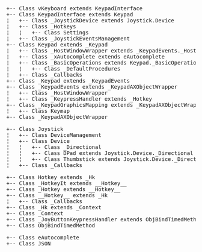 <pre>
+-- Class vKeyboard extends KeypadInterface
+-- Class KeypadInterface extends Keypad
¦   +-- Class _JoystickDevice extends Joystick.Device
¦   +-- Class _Hotkeys
¦   ¦   +-- Class Settings
¦   +-- Class _JoystickEventsManagement
+-- Class Keypad extends _Keypad
¦   +-- Class _HostWindowWrapper extends _KeypadEvents._HostWindowWrapper
¦   +-- Class _xAutocomplete extends eAutocomplete
¦   +-- Class _BasicOperations extends Keypad._BasicOperations._DefaultProcedures
¦   ¦   +-- Class _DefaultProcedures
¦   +-- Class _Callbacks
+-- Class _Keypad extends _KeypadEvents
+-- Class _KeypadEvents extends _KeypadAXObjectWrapper
¦   +-- Class _HostWindowWrapper
¦   +-- Class _KeypressHandler extends _Hotkey
+-- Class _KeypadGraphicsMapping extends _KeypadAXObjectWrapper
¦   +-- Class Keymap
+-- Class _KeypadAXObjectWrapper

+-- Class Joystick
¦   +-- Class DeviceManagement
¦   +-- Class Device
¦   ¦   +-- Class _Directional
¦   ¦   +-- Class DPad extends Joystick.Device._Directional
¦   ¦   +-- Class Thumbstick extends Joystick.Device._Directional
¦   +-- Class _Callbacks

+-- Class Hotkey extends _Hk
+-- Class _HotkeyIt extends __Hotkey__
+-- Class _Hotkey extends __Hotkey__
+-- Class __Hotkey__ extends _Hk
¦   +-- Class _Callbacks
+-- Class _Hk extends _Context
+-- Class _Context
+-- Class _JoyButtonKeypressHandler extends ObjBindTimedMethod
+-- Class ObjBindTimedMethod

+-- Class eAutocomplete
+-- Class JSON
</pre>
